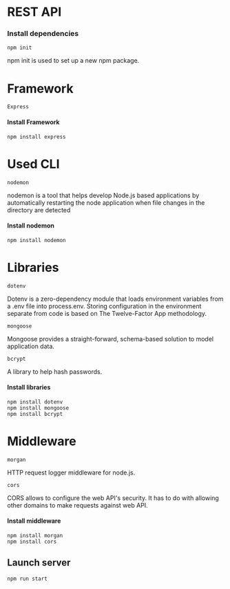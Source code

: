 # REST API

### Install dependencies
```
npm init
```
npm init is used to set up a new npm package.
# Framework
```
Express
```
#### Install Framework
```
npm install express
```
# Used CLI
```
nodemon
```
nodemon is a tool that helps develop Node.js based applications by automatically restarting the node application when file changes in the directory are detected

#### Install nodemon
```
npm install nodemon
```
# Libraries
```
dotenv
```
Dotenv is a zero-dependency module that loads environment variables from a .env file into process.env. Storing configuration in the environment separate from code is based on The Twelve-Factor App methodology.
```
mongoose
```
Mongoose provides a straight-forward, schema-based solution to model application data.
```
bcrypt
```
A library to help hash passwords.

#### Install libraries
```
npm install dotenv
npm install mongoose
npm install bcrypt
```

# Middleware
```
morgan
```
HTTP request logger middleware for node.js.

```
cors
```
CORS allows to configure the web API's security. It has to do with allowing other domains to make requests against web API.

#### Install middleware
```
npm install morgan
npm install cors
```

## Launch server
```
npm run start
```